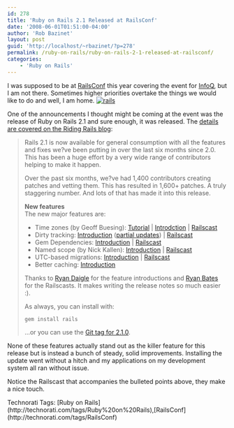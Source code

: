 ```yaml
---
id: 278
title: 'Ruby on Rails 2.1 Released at RailsConf'
date: '2008-06-01T01:51:00-04:00'
author: 'Rob Bazinet'
layout: post
guid: 'http://localhost/~rbazinet/?p=278'
permalink: /ruby-on-rails/ruby-on-rails-2-1-released-at-railsconf/
categories:
    - 'Ruby on Rails'
---
```


I was supposed to be at [RailsConf](http://en.oreilly.com/rails2008/public/content/home) this year covering the event for [InfoQ](http://www.infoq.com), but I am not there. Sometimes higher priorities overtake the things we would like to do and well, I am home. [![rails](http://www.accidentaltechnologist.com/files/media/image/WindowsLiveWriter/RubyonRails2.1ReleasedatRailsConf_2D6/rails_thumb.png)](http://www.accidentaltechnologist.com/files/media/image/WindowsLiveWriter/RubyonRails2.1ReleasedatRailsConf_2D6/rails_2.png)

One of the announcements I thought might be coming at the event was the release of Ruby on Rails 2.1 and sure enough, it was released. The [details are covered on the Riding Rails blog](http://blog.rubyonrails.com/2008/6/1/rails-2-1-time-zones-dirty-caching-gem-dependencies-caching-etc):

> Rails 2.1 is now available for general consumption with all the features and fixes we?ve been putting in over the last six months since 2.0. This has been a huge effort by a very wide range of contributors helping to make it happen.
> 
> Over the past six months, we?ve had 1,400 contributors creating patches and vetting them. This has resulted in 1,600+ patches. A truly staggering number. And lots of that has made it into this release.
> 
> **New features**  
> The new major features are:
> 
> - Time zones (by Geoff Buesing): [Tutorial](http://mad.ly/2008/04/09/rails-21-time-zone-support-an-overview/) | [Introdction](http://ryandaigle.com/articles/2008/1/25/what-s-new-in-edge-rails-easier-timezones) | [Railscast](http://railscasts.com/episodes/106)
> - Dirty tracking: [Introduction](http://ryandaigle.com/articles/2008/3/31/what-s-new-in-edge-rails-dirty-objects) ([partial updates](http://ryandaigle.com/articles/2008/4/1/what-s-new-in-edge-rails-partial-updates)) | [Railscast](http://railscasts.com/episodes/109)
> - Gem Dependencies: [Introduction](http://ryandaigle.com/articles/2008/4/1/what-s-new-in-edge-rails-gem-dependencies) | [Railscast](http://railscasts.com/episodes/110)
> - Named scope (by Nick Kallen): [Introduction](http://ryandaigle.com/articles/2008/3/24/what-s-new-in-edge-rails-has-finder-functionality) | [Railscast](http://railscasts.com/episodes/108)
> - UTC-based migrations: [Introduction](http://ryandaigle.com/articles/2008/4/2/what-s-new-in-edge-rails-utc-based-migration-versioning) | [Railscast](http://railscasts.com/episodes/109)
> - Better caching: [Introduction](http://ryandaigle.com/articles/2007/12/19/what-s-new-in-edge-rails-pluggable-controller-caching)
> 
> Thanks to [Ryan Daigle](http://ryandaigle.com/) for the feature introductions and [Ryan Bates](http://railscasts.com/) for the Railscasts. It makes writing the release notes so much easier :).
> 
> As always, you can install with:
> 
> ```
> gem install rails
> ```
> 
> ...or you can use the [Git tag for 2.1.0](http://github.com/rails/rails/commits/v2.1.0).

None of these features actually stand out as the killer feature for this release but is instead a bunch of steady, solid improvements. Installing the update went without a hitch and my applications on my development system all ran without issue.

Notice the Railscast that accompanies the bulleted points above, they make a nice touch.

<div class="wlWriterSmartContent" id="scid:0767317B-992E-4b12-91E0-4F059A8CECA8:faffbd67-bb08-4679-af26-920add45687e" style="padding-right: 0px; display: inline; padding-left: 0px; padding-bottom: 0px; margin: 0px; padding-top: 0px">Technorati Tags: [Ruby on Rails](http://technorati.com/tags/Ruby%20on%20Rails),[RailsConf](http://technorati.com/tags/RailsConf)</div>